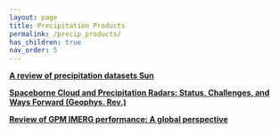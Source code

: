 ```yaml
---
layout: page
title: Precipitation Products
permalink: /precip_products/
has_children: true
nav_order: 5
---
```


__[A review of precipitation datasets Sun](https://agupubs.onlinelibrary.wiley.com/doi/pdf/10.1002/2017RG000574)__

__[Spaceborne Cloud and Precipitation Radars: Status, Challenges, and Ways Forward (Geophys. Rev.)](https://agupubs.onlinelibrary.wiley.com/doi/full/10.1029/2019RG000686)__

__[Review of GPM IMERG performance: A global perspective](https://www.sciencedirect.com/science/article/pii/S0034425721004740?via%3Dihub#fig0030)__
